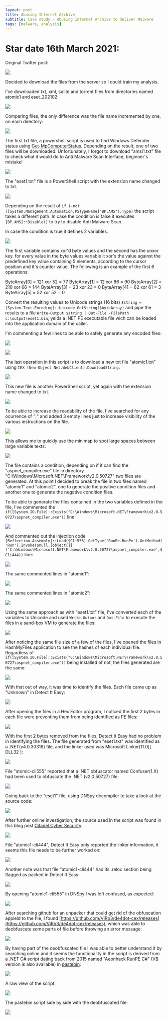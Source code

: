 ```yaml
---
layout: post
title: Abusing Internet Archive
subtitle: Case study - Abusing Internet Archive to deliver Malware
tags: [malware, analysis]
---
```


# Star date 16th March 2021:

Original Twitter post:

![](../assets/Abusing-Internet-Archive/twitter-post.png)

Decided to download the files from the server so I could train my analysis. 

I've downloaded txt, xml, sqlite and torrent files from directories named atomic1 and eset_202102:

![](../assets/Abusing-Internet-Archive/file-list.png)

Comparing files, the only difference was the file name incremented by one, on each directory:

![](../assets/Abusing-Internet-Archive/differences.png)

The first txt file, a powershell script is used to find Windows Defender status using [Get-MpComputerStatus](https://docs.microsoft.com/en-us/powershell/module/defender/get-mpcomputerstatus?view=windowsserver2019-ps&viewFallbackFrom=win10-ps). Depending on the result, one of two files will be downloaded. Unfortunately, I forgot to download "amsi1.txt" file to check  what it would do to Anti Malware Scan Interface, beginner's mistake!

![](../assets/Abusing-Internet-Archive/detect-script.png)

The "eset1.txt" file is a PowerShell script with the extension name changed to txt.

![](../assets/Abusing-Internet-Archive/eset1-1st-look.png)

Depending on the result of ```if (-not ([System.Management.Automation.PSTypeName]"BP.AMS").Type)``` the script takes a different path. In case the condition is false it executes ```[BP.AMS]::Disable()``` to try to disable Anti Malware Scan.

In case the condition is true it defines 2 variables.

![](../assets/Abusing-Internet-Archive/eset1-logic.png)

The first variable contains xor'd byte values and the second has the unxor key. for every value in the byte values variable it xor's the value against the predefined key value containing 5 elements, according to the cursor position and it's counter value. The following is an example of the first 6 operations:

ByteArray[0] = 121 xor 52 = 77
ByteArray[1] = 12 xor 86 = 90
ByteArray[2] = 210 xor 66 = 144
ByteArray[3] = 23 xor 23 = 0
ByteArray[4] = 62 xor 61 = 3
ByteArray[5] = 52 xor 52 = 0

Convert the resulting values to Unicode strings (16 bits) ```$string = [System.Text.Encoding]::Unicode.GetString($byteArray)``` and pipe the results to a file ```Write-Output $string | Out-File -FilePath c:\output\eset1.bin```, yelds a .NET PE executable file wich can be loaded into the application domain of the caller.

I'm commenting a few lines to be able to safely generate any encoded files:

![](../assets/Abusing-Internet-Archive/eset1-commented-1.png)

![](../assets/Abusing-Internet-Archive/eset1-commented-2.png)

The last operation in this script is to download a new txt file "atomic1.txt" using ```IEX (New-Object Net.WebClient).DownloadString```.

![](../assets/Abusing-Internet-Archive/atomic1-first-look.png)

This new file is another PowerShell script, yet again with the extension name changed to txt.

![](../assets/Abusing-Internet-Archive/atomic1-endofscript.png)

To be able to increase the readability of the file, I've searched for any ocurrence of ";" and added 3 empty lines just to increase visibility of the various instructions on the file.

![](../assets/Abusing-Internet-Archive/atomic1-eoi.png)

This allows me to quickly use the minimap to spot large spaces between large variable texts:

![](../assets/Abusing-Internet-Archive/atomic1-minimap.png)

The file contains a condition, depending on if it can find the "aspnet_compiler.exe" file in directory "C:\Windows\Microsoft.NET\Framework\v2.0.50727\" two files are generated. At this point I decided to break the file in two files named "atomic1" and "atomic2", one to generate the positive condition files and another one to generate the negative condition files.

To be able to generate the files contained in the two variables defined in the file, I've commented the ```if([System.IO.File]::Exists("C:\Windows\Microsoft.NET\Framework\v2.0.50727\aspnet_compiler.exe"))``` line:

![](../assets/Abusing-Internet-Archive/atomic1-commented-1.png)

And commented out the injection code ```[Reflection.Assembly]::Load($Cli555).GetType('RunPe.RunPe').GetMethod('Run').Invoke($null,[object[]] ('C:\Windows\Microsoft.NET\Framework\v2.0.50727\aspnet_compiler.exe',$Cli444))``` line:

![](../assets/Abusing-Internet-Archive/atomic1-commented-2.png)

The same commented lines in "atomic1":

![](../assets/Abusing-Internet-Archive/atomic2-commented-1.png)

The same commented lines in "atomic2":

![](../assets/Abusing-Internet-Archive/atomic2-commented-2.png)

Using the same approach as with "eset1.txt" file, I've converted each of the variables to Unicode and used ```Write-Output``` and ```Out-File``` to execute the files in a sand-box VM to generate the files:

![](../assets/Abusing-Internet-Archive/generated-files.png)

After noticing the same file size of a few of the files, I've opened the files in HashMyFiles application to see the hashes of each individual file. Regardless of ```if([System.IO.File]::Exists("C:\Windows\Microsoft.NET\Framework\v2.0.50727\aspnet_compiler.exe"))``` being installed of not, the files generated are the same:

![](../assets/Abusing-Internet-Archive/same-hashes.png)

With that out of way, it was time to identify the files. Each file came up as "Unknown" in Detect It Easy:

![](../assets/Abusing-Internet-Archive/die.png)

After opening the files in a Hex Editor program, I noticed the first 2 bytes in each file were preventing them from being identified as PE files: 

![](../assets/Abusing-Internet-Archive/first-two-bytes.png)

With the first 2 bytes removed from the files, Detect It Easy had no problem in identifying the files. The file generated from "eset1.txt" was identified as a .NET(v4.0.30319) file, and the linker used was Microsoft Linker(11.0)[ DLL32 ]:

![](../assets/Abusing-Internet-Archive/eset1_fixed.png)

File "atomic-cli555" reported that a .NET obfuscator named Confuser(1.X) had been used to obfuscate the .NET (v2.0.50727) file:

![](../assets/Abusing-Internet-Archive/atomic1-555_fixed.png)

Going back to the "eset1" file, using DNSpy decompiler to take a look at the source code:

![](../assets/Abusing-Internet-Archive/eset1-decompiled.png)

After further online investigation, the source used in the script was found in this blog post [Citadel Cyber Security](https://www.citadel.co.il/Home/Blog/1008):

![](../assets/Abusing-Internet-Archive/file_eset1_citadel.png)

File "atomic1-cli444", Detect It Easy only reported the linker information, it seems this file needs to be further worked on:

![](../assets/Abusing-Internet-Archive/atomic1-444_fixed.png)

Another note was that file "atomic1-cli444" had its .reloc section being flagged as packed in Detect It Easy:

![](../assets/Abusing-Internet-Archive/atomic1-444_fixed-packed-section.png)

By opening "atomic1-cli555" in DNSpy I was left confused, as expected:

![](../assets/Abusing-Internet-Archive/atomic1-555_confused.png)

After searching github for an unpacker that could get rid of the obfuscation appield to the file, I found [https://github.com/ViRb3/de4dot-cex/releases](https://github.com/ViRb3/de4dot-cex/releases), which was able to deobfuscate some parts of file before throwing an error message:

![](../assets/Abusing-Internet-Archive/atomic1-555_fixed-deconfused.png)

By having part of the deobfuscated file I was able to better understand it by searching online and it seems the functionality in the script is derived from a .NET C# script dating back from 2015 named "Aeonhack RunPE C#" (VB version is also available) in [pastebin](https://pastebin.com/Dzhad8rB):

![](../assets/Abusing-Internet-Archive/atomic1-555_possible-source.png)

A raw view of the script:

![](../assets/Abusing-Internet-Archive/atomic1-555_possible_source_raw.png)

The pastebin script side by side with the deobfuscated file:

![](../assets/Abusing-Internet-Archive/file_atomic1-555_pastebin.png)
